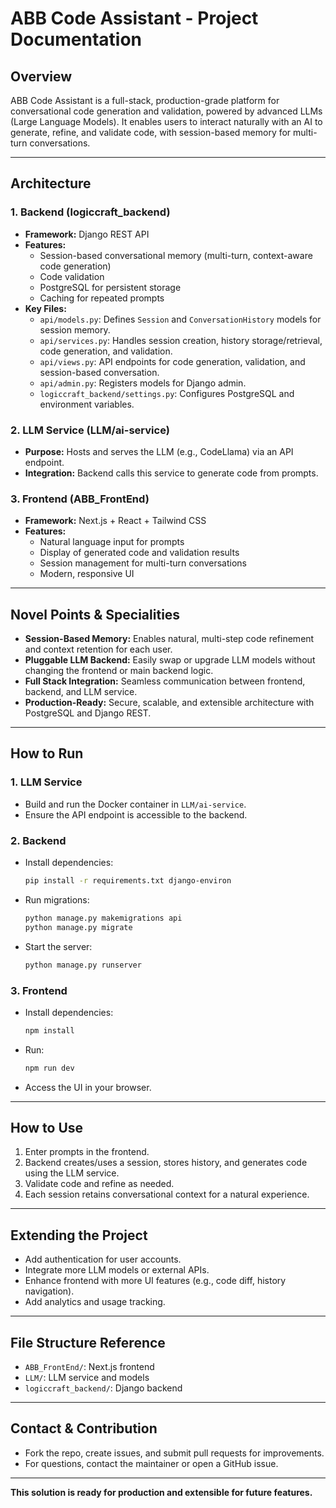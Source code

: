 # ABB Code Assistant - Project Documentation

## Overview
ABB Code Assistant is a full-stack, production-grade platform for conversational code generation and validation, powered by advanced LLMs (Large Language Models). It enables users to interact naturally with an AI to generate, refine, and validate code, with session-based memory for multi-turn conversations.

---

## Architecture

### 1. Backend (logiccraft_backend)
- **Framework:** Django REST API
- **Features:**
  - Session-based conversational memory (multi-turn, context-aware code generation)
  - Code validation
  - PostgreSQL for persistent storage
  - Caching for repeated prompts
- **Key Files:**
  - `api/models.py`: Defines `Session` and `ConversationHistory` models for session memory.
  - `api/services.py`: Handles session creation, history storage/retrieval, code generation, and validation.
  - `api/views.py`: API endpoints for code generation, validation, and session-based conversation.
  - `api/admin.py`: Registers models for Django admin.
  - `logiccraft_backend/settings.py`: Configures PostgreSQL and environment variables.

### 2. LLM Service (LLM/ai-service)
- **Purpose:** Hosts and serves the LLM (e.g., CodeLlama) via an API endpoint.
- **Integration:** Backend calls this service to generate code from prompts.

### 3. Frontend (ABB_FrontEnd)
- **Framework:** Next.js + React + Tailwind CSS
- **Features:**
  - Natural language input for prompts
  - Display of generated code and validation results
  - Session management for multi-turn conversations
  - Modern, responsive UI

---

## Novel Points & Specialities
- **Session-Based Memory:** Enables natural, multi-step code refinement and context retention for each user.
- **Pluggable LLM Backend:** Easily swap or upgrade LLM models without changing the frontend or main backend logic.
- **Full Stack Integration:** Seamless communication between frontend, backend, and LLM service.
- **Production-Ready:** Secure, scalable, and extensible architecture with PostgreSQL and Django REST.

---

## How to Run

### 1. LLM Service
- Build and run the Docker container in `LLM/ai-service`.
- Ensure the API endpoint is accessible to the backend.

### 2. Backend
- Install dependencies:
  ```sh
  pip install -r requirements.txt django-environ
  ```
- Run migrations:
  ```sh
  python manage.py makemigrations api
  python manage.py migrate
  ```
- Start the server:
  ```sh
  python manage.py runserver
  ```

### 3. Frontend
- Install dependencies:
  ```sh
  npm install
  ```
- Run:
  ```sh
  npm run dev
  ```
- Access the UI in your browser.

---

## How to Use
1. Enter prompts in the frontend.
2. Backend creates/uses a session, stores history, and generates code using the LLM service.
3. Validate code and refine as needed.
4. Each session retains conversational context for a natural experience.

---

## Extending the Project
- Add authentication for user accounts.
- Integrate more LLM models or external APIs.
- Enhance frontend with more UI features (e.g., code diff, history navigation).
- Add analytics and usage tracking.

---

## File Structure Reference
- `ABB_FrontEnd/`: Next.js frontend
- `LLM/`: LLM service and models
- `logiccraft_backend/`: Django backend

---

## Contact & Contribution
- Fork the repo, create issues, and submit pull requests for improvements.
- For questions, contact the maintainer or open a GitHub issue.

---

**This solution is ready for production and extensible for future features.**
